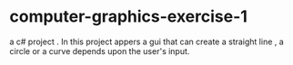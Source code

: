 # computer-graphics-exercise-1 
a c# project . In this project appers a gui that can create a straight line , a circle or a curve depends upon the user's input.
